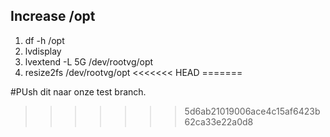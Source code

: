 ## Increase /opt

1. df -h /opt
2. lvdisplay
3. lvextend -L 5G /dev/rootvg/opt
4. resize2fs /dev/rootvg/opt
<<<<<<< HEAD
=======

#PUsh dit naar onze test branch.
>>>>>>> 5d6ab21019006ace4c15af6423b62ca33e22a0d8
